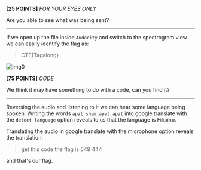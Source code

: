 **[25 POINTS]** *FOR YOUR EYES ONLY*

Are you able to see what was being sent?
___
If we open up the file inside `Audacity` and switch to the spectrogram view we can easily identify the flag as:
> CTF{Tagalong}

![img0](/My-CTF-challenge-Writeups/Hacky%20Holidays%20-%20Unlock%20the%20City/AUDIBLE%20TRANSMISSION/images/img0.png)

**[75 POINTS]** *CODE*

We think it may have something to do with a code, can you find it?
___
Reversing the audio and listening to it we can hear some language being spoken. Writing the words `apat sham apat apat` into google translate with the `detect language` option reveals to us that the language is Filipino.

Translating the audio in google translate with the microphone option reveals the translation:
> get this code the flag is 649 444

and that's our flag.
